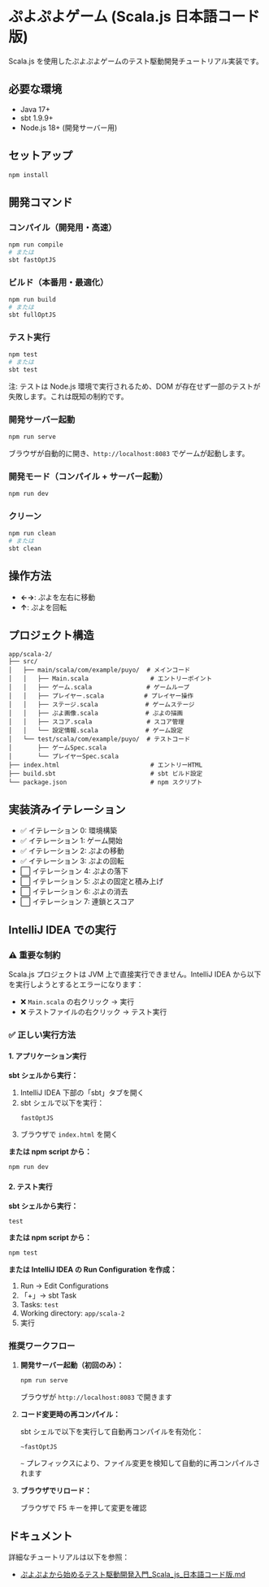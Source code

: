 # ぷよぷよゲーム (Scala.js 日本語コード版)

Scala.js を使用したぷよぷよゲームのテスト駆動開発チュートリアル実装です。

## 必要な環境

- Java 17+
- sbt 1.9.9+
- Node.js 18+ (開発サーバー用)

## セットアップ

```bash
npm install
```

## 開発コマンド

### コンパイル（開発用・高速）

```bash
npm run compile
# または
sbt fastOptJS
```

### ビルド（本番用・最適化）

```bash
npm run build
# または
sbt fullOptJS
```

### テスト実行

```bash
npm test
# または
sbt test
```

注: テストは Node.js 環境で実行されるため、DOM が存在せず一部のテストが失敗します。これは既知の制約です。

### 開発サーバー起動

```bash
npm run serve
```

ブラウザが自動的に開き、`http://localhost:8083` でゲームが起動します。

### 開発モード（コンパイル + サーバー起動）

```bash
npm run dev
```

### クリーン

```bash
npm run clean
# または
sbt clean
```

## 操作方法

- **←→**: ぷよを左右に移動
- **↑**: ぷよを回転

## プロジェクト構造

```
app/scala-2/
├── src/
│   ├── main/scala/com/example/puyo/  # メインコード
│   │   ├── Main.scala                 # エントリーポイント
│   │   ├── ゲーム.scala               # ゲームループ
│   │   ├── プレイヤー.scala           # プレイヤー操作
│   │   ├── ステージ.scala             # ゲームステージ
│   │   ├── ぷよ画像.scala             # ぷよの描画
│   │   ├── スコア.scala               # スコア管理
│   │   └── 設定情報.scala             # ゲーム設定
│   └── test/scala/com/example/puyo/  # テストコード
│       ├── ゲームSpec.scala
│       └── プレイヤーSpec.scala
├── index.html                         # エントリーHTML
├── build.sbt                          # sbt ビルド設定
└── package.json                       # npm スクリプト
```

## 実装済みイテレーション

- ✅ イテレーション 0: 環境構築
- ✅ イテレーション 1: ゲーム開始
- ✅ イテレーション 2: ぷよの移動
- ✅ イテレーション 3: ぷよの回転
- ⬜ イテレーション 4: ぷよの落下
- ⬜ イテレーション 5: ぷよの固定と積み上げ
- ⬜ イテレーション 6: ぷよの消去
- ⬜ イテレーション 7: 連鎖とスコア

## IntelliJ IDEA での実行

### ⚠️ 重要な制約

Scala.js プロジェクトは JVM 上で直接実行できません。IntelliJ IDEA から以下を実行しようとするとエラーになります：

- ❌ `Main.scala` の右クリック → 実行
- ❌ テストファイルの右クリック → テスト実行

### ✅ 正しい実行方法

#### 1. アプリケーション実行

**sbt シェルから実行：**
1. IntelliJ IDEA 下部の「sbt」タブを開く
2. sbt シェルで以下を実行：
   ```
   fastOptJS
   ```
3. ブラウザで `index.html` を開く

**または npm script から：**
```bash
npm run dev
```

#### 2. テスト実行

**sbt シェルから実行：**
```
test
```

**または npm script から：**
```bash
npm test
```

**または IntelliJ IDEA の Run Configuration を作成：**
1. Run → Edit Configurations
2. 「+」→ sbt Task
3. Tasks: `test`
4. Working directory: `app/scala-2`
5. 実行

### 推奨ワークフロー

1. **開発サーバー起動（初回のみ）：**
   ```bash
   npm run serve
   ```
   ブラウザが `http://localhost:8083` で開きます

2. **コード変更時の再コンパイル：**

   sbt シェルで以下を実行して自動再コンパイルを有効化：
   ```
   ~fastOptJS
   ```
   `~` プレフィックスにより、ファイル変更を検知して自動的に再コンパイルされます

3. **ブラウザでリロード：**

   ブラウザで F5 キーを押して変更を確認

## ドキュメント

詳細なチュートリアルは以下を参照：
- [ぷよぷよから始めるテスト駆動開発入門_Scala_js_日本語コード版.md](../../docs/reference/case-5/ぷよぷよから始めるテスト駆動開発入門_Scala_js_日本語コード版.md)
